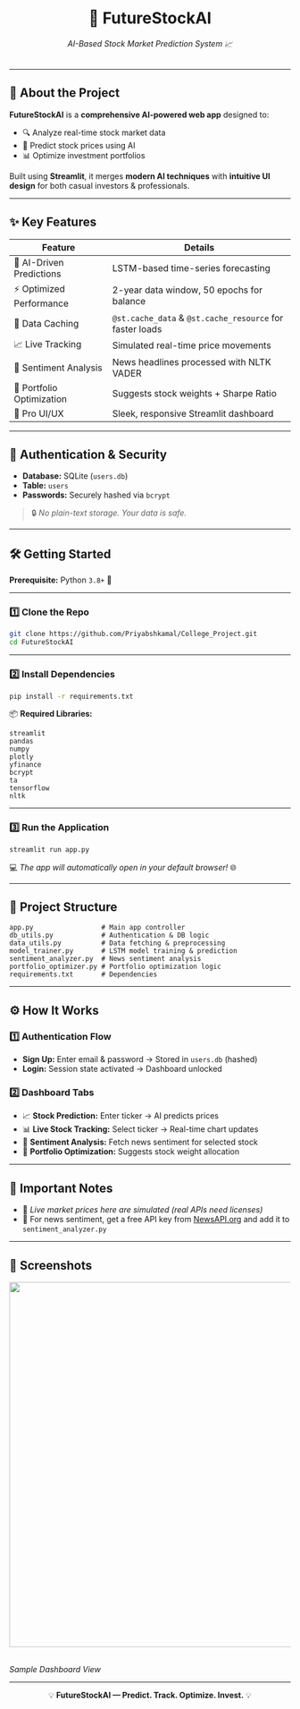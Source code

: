<!-- Title with badges -->
<h1 align="center">🚀 FutureStockAI</h1>
<p align="center">
  <i>AI-Based Stock Market Prediction System 📈</i><br><br>
</p>

---

## 🌟 **About the Project**
**FutureStockAI** is a **comprehensive AI-powered web app** designed to:
- 🔍 Analyze real-time stock market data  
- 🤖 Predict stock prices using AI  
- 📊 Optimize investment portfolios  

Built using **Streamlit**, it merges **modern AI techniques** with **intuitive UI design** for both casual investors & professionals.

---

## ✨ **Key Features**
| Feature | Details |
|---------|---------|
| 🧠 AI-Driven Predictions | LSTM-based time-series forecasting |
| ⚡ Optimized Performance | 2-year data window, 50 epochs for balance |
| 💾 Data Caching | `@st.cache_data` & `@st.cache_resource` for faster loads |
| 📈 Live Tracking | Simulated real-time price movements |
| 📰 Sentiment Analysis | News headlines processed with NLTK VADER |
| 💼 Portfolio Optimization | Suggests stock weights + Sharpe Ratio |
| 🎨 Pro UI/UX | Sleek, responsive Streamlit dashboard |

---

## 🔐 **Authentication & Security**
- **Database:** SQLite (`users.db`)
- **Table:** `users`
- **Passwords:** Securely hashed via `bcrypt`  
> 🔒 *No plain-text storage. Your data is safe.*

---

## 🛠 **Getting Started**
**Prerequisite:** Python `3.8+` 🐍

---

### 1️⃣ Clone the Repo
```bash
git clone https://github.com/Priyabshkamal/College_Project.git
cd FutureStockAI
```

---

### 2️⃣ Install Dependencies
```bash
pip install -r requirements.txt
```

📦 **Required Libraries:**
```
streamlit
pandas
numpy
plotly
yfinance
bcrypt
ta
tensorflow
nltk
```

---

### 3️⃣ Run the Application
```bash
streamlit run app.py
```
💻 *The app will automatically open in your default browser!* 🌐

---

## 📂 **Project Structure**
```plaintext
app.py                 # Main app controller
db_utils.py            # Authentication & DB logic
data_utils.py          # Data fetching & preprocessing
model_trainer.py       # LSTM model training & prediction
sentiment_analyzer.py  # News sentiment analysis
portfolio_optimizer.py # Portfolio optimization logic
requirements.txt       # Dependencies
```

---

## ⚙ **How It Works**

### 1️⃣ Authentication Flow
- **Sign Up:** Enter email & password → Stored in `users.db` (hashed)  
- **Login:** Session state activated → Dashboard unlocked  

### 2️⃣ Dashboard Tabs
- 📈 **Stock Prediction:** Enter ticker → AI predicts prices  
- 📊 **Live Stock Tracking:** Select ticker → Real-time chart updates  
- 📰 **Sentiment Analysis:** Fetch news sentiment for selected stock  
- 💼 **Portfolio Optimization:** Suggests stock weight allocation  

---

## 📝 **Important Notes**
- 📡 *Live market prices here are simulated (real APIs need licenses)*  
- 🔑 For news sentiment, get a free API key from [NewsAPI.org](https://newsapi.org/) and add it to `sentiment_analyzer.py`  

---

## 📸 **Screenshots**
<p align="center"><img width="1097" height="653" alt="image" src="https://github.com/user-attachments/assets/d5c704d7-35d2-4ae0-b270-d2f27d597ba4" />
  
  <br><i>Sample Dashboard View</i>
</p>


---

<p align="center">💡 <b>FutureStockAI — Predict. Track. Optimize. Invest.</b> 💡</p>



